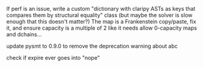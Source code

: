 If perf is an issue, write a custom "dictionary with claripy ASTs as keys that compares them by structural equality" class (but maybe the solver is slow enough that this doesn't matter?)
The map is a Frankenstein copy/paste, fix it, and ensure capacity is a multiple of 2 like it needs
allow 0-capacity maps and dchains...

update pysmt to 0.9.0 to remove the deprecation warning about abc


check if expire ever goes into "nope"